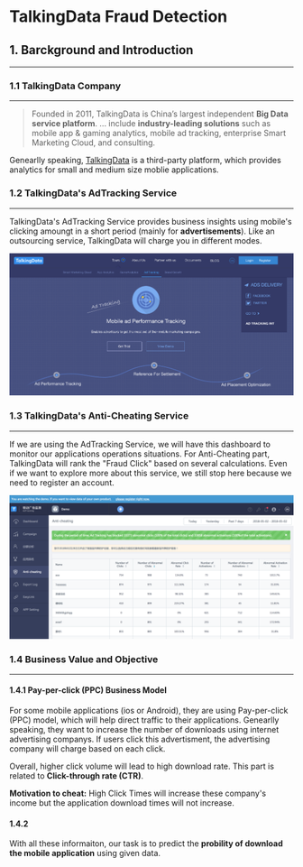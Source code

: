 # TalkingData  Fraud Detection

## 1. Barckground and Introduction
------------

### 1.1 TalkingData Company
------------


> Founded in 2011, TalkingData is China’s largest independent **Big Data service platform**. ... include **industry-leading solutions** such as mobile app & gaming analytics, mobile ad tracking, enterprise Smart Marketing Cloud, and consulting. 

Genearlly speaking, [TalkingData](https://www.talkingdata.com/product-AdTracking.jsp?languagetype=en_us) is a third-party platform, which provides analytics for small and medium size moblie applications.

### 1.2 TalkingData's AdTracking Service
------------

TalkingData's AdTracking Service provides business insights using mobile's clicking amoungt in a short period (mainly for **advertisements**). Like an outsourcing service, TalkingData will charge you in different modes. 

![Adtracking](images/Adtracking.png)

### 1.3 TalkingData's Anti-Cheating Service
------------

If we are using the AdTracking Service, we will have this dashboard to monitor our applications operations situations. For Anti-Cheating part, TalkingData will rank the "Fraud Click" based on several calculations. Even if we want to explore more about this service, we still stop here because we need to register an account.
 
![dashboard](images/dashboard.png)

### 1.4 Business Value and Objective
------------

#### 1.4.1 Pay-per-click (PPC) Business Model

For some mobile applications (ios or Android), they are using Pay-per-click (PPC) model, which will help direct traffic to their applications. Genearlly speaking, they want to increase the number of downloads using internet advertising companys. If users click this advertisment, the advertising company will charge based on each click. 

Overall, higher click volume will lead to high download rate. This part is related to **Click-through rate (CTR)**.

**Motivation to cheat:** High Click Times will increase these company's income but the application download times will not increase.

#### 1.4.2 




With all these informaiton, our task is to predict the **probility of download the mobile application** using given data. 



